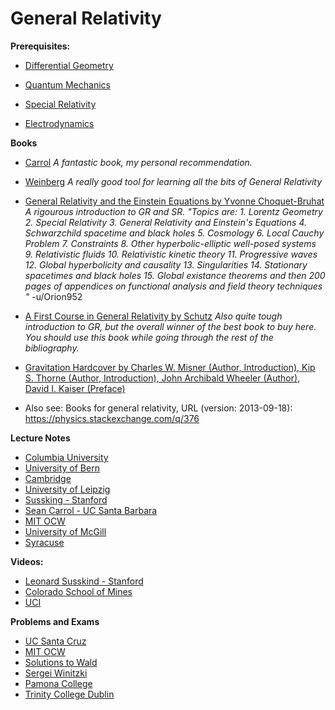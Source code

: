 # General Relativity

**Prerequisites:**

* [Differential Geometry](/Math/DifferentialGeometry.md)

* [Quantum Mechanics](/Science/Physical-Sciences/Physics/Quantum-Mechanics.md)

* [Special Relativity](/Science/Physical-Sciences/Physics/Special-Relativity.md)

* [Electrodynamics](/Science/Physical-Sciences/Physics/Electrodynamics.md)


**Books**

* [Carrol](https://www.amazon.com/Spacetime-Geometry-Introduction-General-Relativity/dp/0805387323) *A fantastic book, my personal recommendation.*

* [Weinberg](https://archive.org/details/WeinbergS.GravitationAndCosmology..PrinciplesAndApplicationsOfTheGeneralTheoryOf) *A really good tool for learning all the bits of General Relativity*


* [General Relativity and the Einstein Equations by Yvonne Choquet-Bruhat](https://www.amazon.com/Relativity-Einstein-Equations-Mathematical-Monographs/dp/0199230722)  *A rigourous introduction to GR and SR. "Topics are: 1. Lorentz Geometry 2. Special Relativity 3. General Relativity and Einstein's Equations 4. Schwarzchild spacetime and black holes 5. Cosmology 6. Local Cauchy Problem 7. Constraints 8. Other hyperbolic-elliptic well-posed systems 9. Relativistic fluids 10. Relativistic kinetic theory 11. Progressive waves 12. Global hyperbolicity and causality 13. Singularities 14. Stationary spacetimes and black holes 15. Global existance theorems and then 200 pages of appendices on functional analysis and field theory techniques "* -u/Orion952

* [A First Course in General Relativity by Schutz](https://www.amazon.com/First-Course-General-Relativity/dp/0521887054) *Also quite tough introduction to GR, but the overall winner of the best book to buy here. You should use this book while going through the rest of the bibliography.*

* [Gravitation Hardcover by Charles W. Misner (Author, Introduction), Kip S. Thorne (Author, Introduction), John Archibald Wheeler (Author), David I. Kaiser (Preface)](https://www.amazon.com/Gravitation-Charles-W-Misner/dp/0691177791?SubscriptionId=AKIAILSHYYTFIVPWUY6Q&tag=duckduckgo-ffab-20&linkCode=xm2&camp=2025&creative=165953&creativeASIN=0691177791)


* Also see: Books for general relativity, URL (version: 2013-09-18): https://physics.stackexchange.com/q/376


**Lecture Notes**

* [Columbia University](https://web.math.princeton.edu/~aretakis/columbiaGR.pdf)
* [University of Bern](http://www.blau.itp.unibe.ch/newlecturesGR.pdf)
* [Cambridge](http://www.damtp.cam.ac.uk/user/hsr1000/lecturenotes_2012.pdf)
* [University of Leipzig](https://home.uni-leipzig.de/~tet/wp-content/uploads/2014/04/GR2015_0903.pdf)
* [Sussking - Stanford](https://lapasserelle.com/general_relativity/)
* [Sean Carrol - UC Santa Barbara](https://arxiv.org/pdf/gr-qc/9712019v1.pdf)
* [MIT OCW](https://ocw.mit.edu/courses/physics/8-033-relativity-fall-2006/lecture-notes/)
* [University of McGill](https://www.physics.mcgill.ca/~maloney/514/)
* [Syracuse](http://web.physics.ucsb.edu/~marolf/MasterNotes.pdf)

**Videos:**

* [Leonard Susskind - Stanford](https://www.youtube.com/watch?v=JRZgW1YjCKk&list=PLpGHT1n4-mAvcXwzOIz3dHnGZaQP1LEib&index=10)
* [Colorado School of Mines](https://www.youtube.com/watch?v=FnPCL4WWZrg&list=PLDlWMHnDwyliqBCB4JaugtpCZXR9-k7s0)
* [UCI](https://www.youtube.com/watch?v=AAmqsbzBQfM&list=PLaNkJORnlhZloO5E3MRuOlpdJB-_qSyoq)

**Problems and Exams**

* [UC Santa Cruz](http://scipp.ucsc.edu/~haber/ph171/)
* [MIT OCW](https://ocw.mit.edu/courses/physics/8-962-general-relativity-spring-2006/assignments/)
* [Solutions to Wald](http://physics.drexel.edu/~dcross/papers/wald.pdf)
* [Sergei Winitzki](https://www.physik.uni-muenchen.de/lehre/vorlesungen/wise_14_15/TC1_-General-Relativity/Exercises-for-TC1_General-Relativity/WS06-T6-All_Problems_and_Solutions.pdf)
* [Pamona College](http://pages.pomona.edu/~tmoore/grw/Resources/GRWBook.pdf)
* [Trinity College Dublin](https://www.maths.tcd.ie/~houghton/TEACHING/442/442-04-05/442PS.php)
